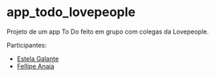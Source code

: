 # app_todo_lovepeople
 Projeto de um app To Do feito em grupo com colegas da Lovepeople.

Participantes:

* [Estela Galante](https://github.com/EstelaGalante)
* [Fellipe Anaia](https://github.com/fellipeanaia)
